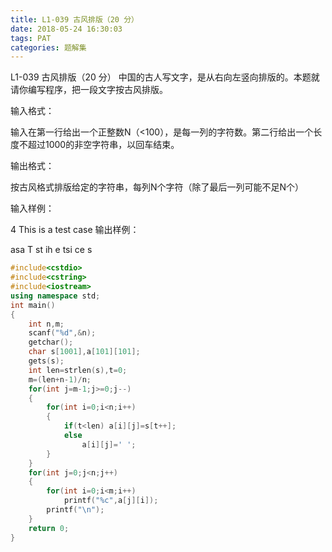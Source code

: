 ```yaml
---
title: L1-039 古风排版（20 分）
date: 2018-05-24 16:30:03
tags: PAT
categories: 题解集
---
```


L1-039 古风排版（20 分）
中国的古人写文字，是从右向左竖向排版的。本题就请你编写程序，把一段文字按古风排版。

输入格式：

输入在第一行给出一个正整数N（<100），是每一列的字符数。第二行给出一个长度不超过1000的非空字符串，以回车结束。

输出格式：

按古风格式排版给定的字符串，每列N个字符（除了最后一列可能不足N个）

输入样例：

4
This is a test case
输出样例：

asa T
st ih
e tsi
 ce s

```cpp
#include<cstdio>
#include<cstring>
#include<iostream>
using namespace std;
int main()
{
    int n,m;
    scanf("%d",&n);
    getchar();
    char s[1001],a[101][101];
    gets(s);
    int len=strlen(s),t=0;
    m=(len+n-1)/n;
    for(int j=m-1;j>=0;j--)
    {
        for(int i=0;i<n;i++)
        {
            if(t<len) a[i][j]=s[t++];
            else
                a[i][j]=' ';
        }
    }
    for(int j=0;j<n;j++)
    {
        for(int i=0;i<m;i++)
            printf("%c",a[j][i]);
        printf("\n");
    }
    return 0;
}

```